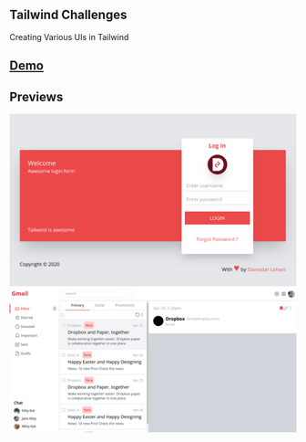 ## Tailwind Challenges
Creating Various UIs in Tailwind

## [Demo](https://lohanidamodar.github.io/tailwind-challenges)

## Previews
<img src="beautiful_login.png" width="600" /> <img src="gmail_redesign.png" width="600" />